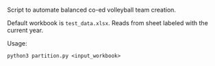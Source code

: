 Script to automate balanced co-ed volleyball team creation.

Default workbook is `test_data.xlsx`. Reads from sheet labeled with the current year.

Usage:
```
python3 partition.py <input_workbook>
```
